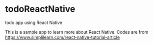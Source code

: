 # todoReactNative
todo app using React Native

This is a sample app to learn more about React Native.  Codes are from https://www.simplilearn.com/react-native-tutorial-article
